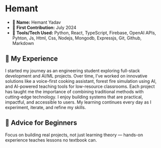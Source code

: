 # Hemant

- 👤 **Name:** Hemant Yadav  
- 📅 **First Contribution:** July 2024  
- 🔧 **Tools/Tech Used:** Python, React, TypeScript, Firebase, OpenAI APIs, Pyhton, Js, Html, Css, Nodejs, Mongodb, Expressjs, Git, Github, Markdown

## 🌟 My Experience  
I started my journey as an engineering student exploring full-stack development and AI/ML projects. Over time, I’ve worked on innovative solutions like a voice-first cooking assistant, forest fire simulation using AI, and AI-powered teaching tools for low-resource classrooms. Each project has taught me the importance of combining traditional methods with cutting-edge technology. I enjoy building systems that are practical, impactful, and accessible to users. My learning continues every day as I experiment, iterate, and refine my skills.

## 📌 Advice for Beginners  
Focus on building real projects, not just learning theory — hands-on experience teaches lessons no textbook can.
